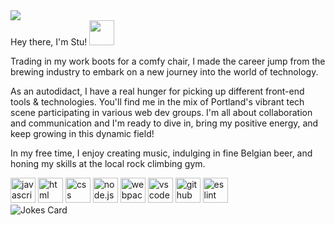 <div>
            <a href="https://www.linkedin.com/in/stu-macleod/">
                        <img src="https://img.shields.io/badge/LinkedIn-blue?logo=linkedin&logoColor=white&style=for-the-badge">
            </a>
</div>
Hey there, I'm Stu! <img src="https://media.giphy.com/media/v1.Y2lkPTc5MGI3NjExcno4Nml1MjlsMjJidXAzZXVmeTB6YnM1cG44dm15NW9mZGhuY3RiaSZlcD12MV9pbnRlcm5hbF9naWZfYnlfaWQmY3Q9cw/26DN2hUeMwRd2P1o4/giphy.gif" width="40px"/>

Trading in my work boots for a comfy chair, I made the career jump from the brewing industry to embark on a new journey into the world of technology.

As an autodidact, I have a real hunger for picking up different front-end tools & technologies. You'll find me in the mix of Portland's vibrant tech scene participating in various web dev groups. I'm all about collaboration and communication and I'm ready to dive in, bring my positive energy, and keep growing in this dynamic field! 

In my free time, I enjoy creating music, indulging in fine Belgian beer, and honing my skills at the local rock climbing gym.

<div>
            <img src="https://cdn.jsdelivr.net/gh/devicons/devicon/icons/javascript/javascript-original.svg" title="JavaScript" alt="javascript" width="40px" height="40px"/>
            <img src="https://cdn.jsdelivr.net/gh/devicons/devicon/icons/html5/html5-original-wordmark.svg" title="HTML" alt="html" width="40px" height="40px"/>
            <img src="https://cdn.jsdelivr.net/gh/devicons/devicon/icons/css3/css3-original-wordmark.svg" title="CSS" alt="css" width="40px" height="40px"/>
            <img src="https://cdn.jsdelivr.net/gh/devicons/devicon/icons/nodejs/nodejs-original.svg" title="node.js" alt="node.js" width="40px" height="40px"/>
            <img src="https://cdn.jsdelivr.net/gh/devicons/devicon/icons/webpack/webpack-original.svg" title="Webpack" alt="webpack" width="40px" height="40px"/>
            <img src="https://cdn.jsdelivr.net/gh/devicons/devicon/icons/vscode/vscode-original.svg" title="VS Code" alt="vs code" width="40px" height="40px"/>
            <img src="https://cdn.jsdelivr.net/gh/devicons/devicon/icons/github/github-original.svg" title="GitHub" alt="github" width="40px" height="40px"/>
            <img src="https://cdn.jsdelivr.net/gh/devicons/devicon/icons/eslint/eslint-original.svg" title="ES Lint" alt="es lint" width="40px" height="40px"/>
</div>            

<img src="https://readme-jokes.vercel.app/api?theme=tokyonight&hideBorder" alt="Jokes Card" />
